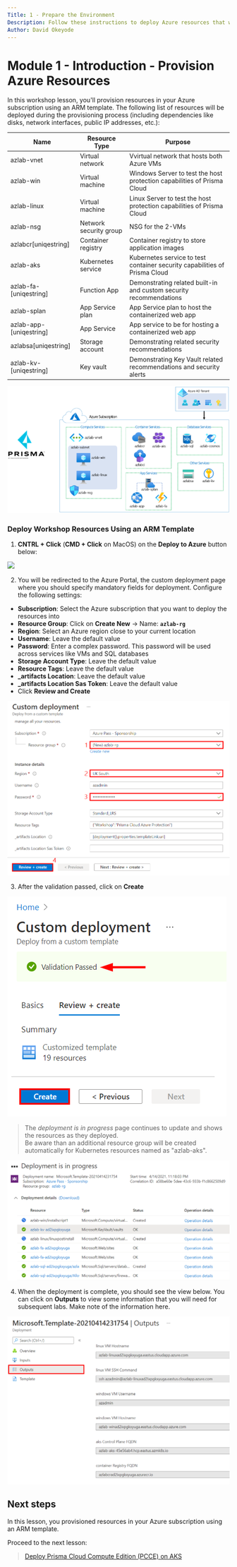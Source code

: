 ```yaml
---
Title: 1 - Prepare the Environment
Description: Follow these instructions to deploy Azure resources that we will use for the exercises in this workshop
Author: David Okeyode
---
```

# Module 1 - Introduction - Provision Azure Resources

In this workshop lesson, you'll provision resources in your Azure subscription using an ARM template.
The following list of resources will be deployed during the provisioning process (including dependencies like disks, network interfaces, public IP addresses, etc.):

Name | Resource Type | Purpose
-----| ------------- | -------
azlab-vnet | Virtual network | Vvirtual network that hosts both Azure VMs
azlab-win | Virtual machine | Windows Server to test the host protection capabilities of Prisma Cloud
azlab-linux | Virtual machine | Linux Server to test the host protection capabilities of Prisma Cloud
azlab-nsg | Network security group | NSG for the 2-VMs
azlabcr[uniqestring] | Container registry | Container registry to store application images
azlab-aks | Kubernetes service | Kubernetes service to test container security capabilities of Prisma Cloud
azlab-fa-[uniqestring] | Function App | Demonstrating related built-in and custom security recommendations
azlab-splan | App Service plan | App Service plan to host the containerized web app
azlab-app-[uniqestring] | App Service | App service to be for hosting a containerized web app
azlabsa[uniqestring] | Storage account | Demonstrating related security recommendations
azlab-kv-[uniqestring] | Key vault | Demonstrating Key Vault related recommendations and security alerts

![1-lab-environment](../images/1-lab-environment.png)

### Deploy Workshop Resources Using an ARM Template
1. **CNTRL + Click** (**CMD + Click** on MacOS) on the **Deploy to Azure** button below:

<a href="https://portal.azure.com/#create/Microsoft.Template/uri/https%3A%2F%2Fraw.githubusercontent.com%2Fdavidokeyode%2Fprismacloud-workshops-labs%2Fmain%2Fworkshops%2Fazure-cloud-protection-pcce%2Ftemplate%2Fazlabtemplatedeploy.json" target="_blank"><img src="https://aka.ms/deploytoazurebutton"/></a>

2.	You will be redirected to the Azure Portal, the custom deployment page where you should specify mandatory fields for deployment. Configure the following settings:
* **Subscription**: Select the Azure subscription that you want to deploy the resources into
* **Resource Group**: Click on **Create New** → Name: **`azlab-rg`**
* **Region**: Select an Azure region close to your current location
* **Username**: Leave the default value
* **Password**: Enter a complex password. This password will be used across services like VMs and SQL databases
* **Storage Account Type**: Leave the default value
* **Resource Tags**: Leave the default value
* **_artifacts Location**: Leave the default value
* **_artifacts Location Sas Token**: Leave the default value
* Click **Review and Create**

![template-parameter](../images/1-template-parameter.png)

3. After the validation passed, click on **Create**

![1-template-validation](../images/1-template-validation.png)

> The *deployment is in progress* page continues to update and shows the resources as they deployed.  
> Be aware than an additional resource group will be created automatically for Kubernetes resources named as "azlab-aks".

![1-template-deployment-progress](../images/1-template-deployment-progress.png)

4. When the deployment is complete, you should see the view below. You can click on **Outputs** to view some information that you will need for subsequent labs. Make note of the information here.

![template-deployment-output](../images/1-template-deployment-output.png)

## Next steps

In this lesson, you provisioned resources in your Azure subscription using an ARM template.

Proceed to the next lesson:
> [Deploy Prisma Cloud Compute Edition (PCCE) on AKS](2-pcce-aks-deploy.md)
